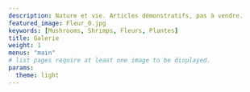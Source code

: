 ```yaml
---
description: Nature et vie. Articles démonstratifs, pas à vendre. 
featured_image: Fleur_0.jpg
keywords: [Mushrooms, Shrimps, Fleurs, Plantes]
title: Galerie
weight: 1
menus: "main"
# list pages require at least one image to be displayed.
params:
  theme: light
---
```

